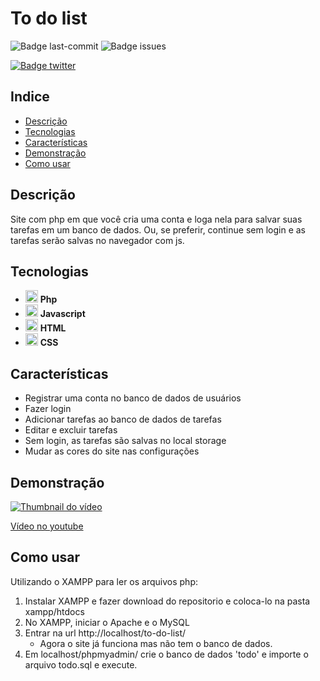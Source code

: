 # To do list

![Badge last-commit](https://img.shields.io/github/last-commit/aaneleh/to-do-list)
![Badge issues](https://img.shields.io/github/issues/aaneleh/to-do-list)

[![Badge twitter](https://img.shields.io/twitter/follow/helena_kurzzz)](https://twitter.com/helena_kurzzz)


## Indice

* [Descrição](#descrição)
* [Tecnologias](#tecnologias)
* [Características](#características)
* [Demonstração](#demonstração)
* [Como usar](#como-usar)


## Descrição

Site com php em que você cria uma conta e loga nela para salvar suas tarefas em um banco de dados.
Ou, se preferir, continue sem login e as tarefas serão salvas no navegador com js.


## Tecnologias

- <img src="https://cdn.jsdelivr.net/gh/devicons/devicon/icons/php/php-original.svg"  width="20px" height="auto" /> **Php**
- <img src="https://cdn.jsdelivr.net/gh/devicons/devicon/icons/javascript/javascript-original.svg"  width="20px" height="auto" /> **Javascript**
- <img src="https://cdn.jsdelivr.net/gh/devicons/devicon/icons/html5/html5-original.svg"  width="20px" height="auto" /> **HTML**
- <img src="https://cdn.jsdelivr.net/gh/devicons/devicon/icons/css3/css3-original.svg"  width="20px" height="auto" /> **CSS**


## Características

- Registrar uma conta no banco de dados de usuários
- Fazer login
- Adicionar tarefas ao banco de dados de tarefas
- Editar e excluir tarefas
- Sem login, as tarefas são salvas no local storage
- Mudar as cores do site nas configurações


## Demonstração

[![Thumbnail do vídeo](https://img.youtube.com/vi/8WgIL62vKjQ/0.jpg)](https://www.youtube.com/watch?v=8WgIL62vKjQ)

[Vídeo no youtube](https://www.youtube.com/watch?v=8WgIL62vKjQ)


## Como usar

Utilizando o XAMPP para ler os arquivos php:
1. Instalar XAMPP e fazer download do repositorio e coloca-lo na pasta xampp/htdocs
2. No XAMPP, iniciar o Apache e o MySQL
3. Entrar na url http://localhost/to-do-list/
    * Agora o site já funciona mas não tem o banco de dados.
4. Em localhost/phpmyadmin/ crie o banco de dados 'todo' e importe o arquivo todo.sql e execute.

